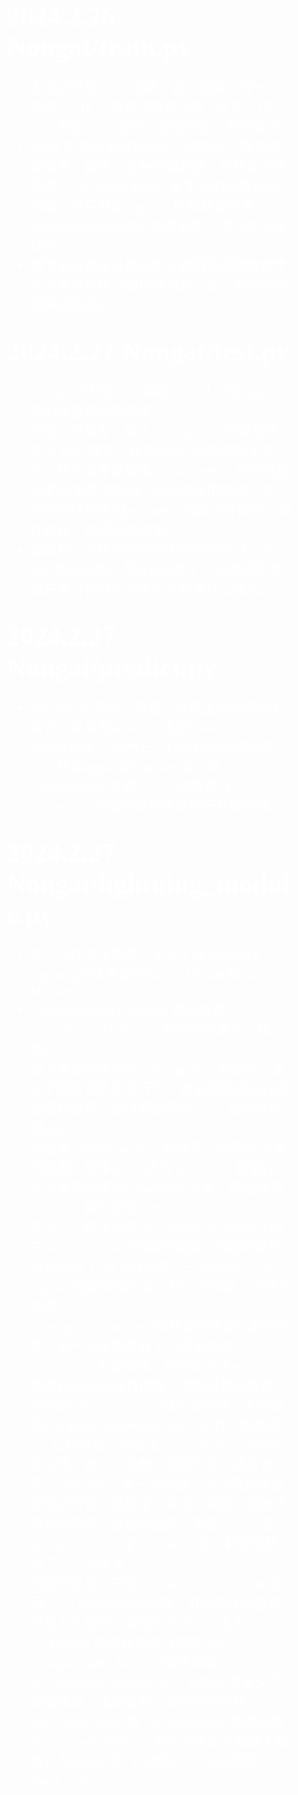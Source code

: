 <h1><font face="黑体" size=10 color=white>2024.2.26 Nougat/train.py</font></h1>
<font face="宋体" size=5 color=white>
<ul>
    <li>主要部分是`train`函数，这个函数只有一个参数，`cfg`，所有内容定义在`cfg`中，把`cfg`传给`train`就可以直接训练，值得学习
    </li>
    <li>`train`中先设置随机种子，然后定义模型和数据集，再定义各种回调函数，包括学习率回调、checkpoint回调、自定义的梯度监测回调。然后就是logger，接着就是使用lightning.pytorch中的训练框架，进行定义及训练
    </li>
    <li>细节部分就是各种自定义的回调函数如何定义以及各种接口如何使用的。这个是需要好好研究的部分。
    </li>
</ul>
</font>

<h1><font face="黑体" size=10 color=white>2024.2.27 Nougat/test.py</font></h1>
<font face="宋体" size=5 color=white>
<ul>
    <li>`test.py`中只有一个函数test，入口是args，返回模型预测的结果。</li>
    <li>先定义了模型，导入checkpoint，将模型设置为`eval`模式，接着make test结果的文件夹，然后准备数据集，dataloader，然后就是for循环里依次将每个batch喂到模型里，将产生的结果送到get_metric函数计算指标，保存指标，返回预测结果。</li>
    <li>里面有个多线程并行的内容值的学习一下，Pool池去做的，写在csdn中了，但是我实验出来并行花的时间更多不知道什么情况。</li>
</ul>
</font>


<h1><font face="黑体" size=10 color=white>2024.2.27 Nougat/predict.py</font></h1>
<font face="宋体" size=5 color=white>
<ul>
    <li>`predict.py`先导入模型，将模型设置成eval模式，再准备dataset，准备dataloader，dataset是每个pdf用一个LazyDataset进行定义，然后append到datasets里，用ConcatDataset合成一个。然后进行inference，然后对模型结果进行处理保存。</li>
</ul>
</font>


<h1><font face="黑体" size=10 color=white>2024.2.27 Nougat/lightning_module.py</font></h1>
<font face="宋体" size=5 color=white>
<ul>
    <li>这个文件非常重要，定义了使用pytorch ligntning训练所需的Model Module和Data Module</li>
    <li>`NougatModelPLModule`类继承自`pl.LightningModule`，初始化中定义了模型。<br>
    接下来是内置函数`training_step`的重写，定义了模型训练时的行为，做法就是把batch的数据取出来，通过模型获得loss，最后也返回loss。
    <br>
    然后是`validation_step`的重写，读取batch中的数据，使用model进行inference，得到pred的文本和原来的groundtruth文本，然后计算metrics，最后返回metrics。
    <br>
    定义了个钩子函数`on_validation_epoch_end`,在validation epoch的最后调用，内部的操作就是使用了log_dict记录了一下metrics，这个log_dict是框架自己定义的一个函数，还没了解透。
    <br>
    `configure_optimizers`函数是训练优化器的所在，画一大段程序算了个没用到的max_iter???不是很懂。然后定义了optimizer使用的是torch现有的库，参数是模型参数，用的是self.parameters()我也没搞懂，不应该是self.model.parameters()吗，还有个参数是lr，比较简单。接着定义了schedule，模式化的东西，是一个字典，里面包含一些关键字，“scheduler”是一个函数，这个函数也是有范式可循，就是学习率怎么调整，指数还是余弦等等。最后返回两个东西，一个是optimizer，一个是schedule，两个都分别放到了一个列表里。
    <br>
    然后就是怎么去写scheduler了，scheduler返回一个LambdaLR的函数，可以去代码里看看是怎么写的，就是定义了一个名为`lr_lambda`的函数用来计算学习率。
    <br>
    `NougatDataPLModule`类继承自`pl.LightningDataModule`，初始化中定义了数据读取。里面有两个改写后的函数`train_dataloader`和`val_dataloader`里面分别有一个loaders的list，至于为什么写我还不知道，先follow吧，list里是一个torch带的DataLoader。
    </li>
</ul>
</font>